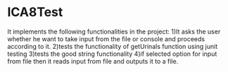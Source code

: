 # ICA8Test
It implements the following functionalities in the project:
1)It asks the user whether he want to take input from the file or console and proceeds according to it.
2)tests the functionality of getUrinals function using junit testing
3)tests the good string functionality
4)if selected option for input from file then it reads input from file and outputs it to a file.
